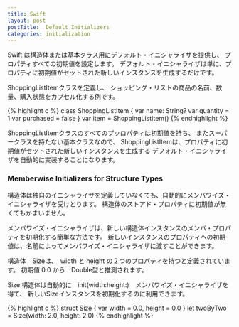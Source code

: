 ```yaml
---
title: Swift
layout: post
postTitle:  Default Initializers
categories: initialization
---
```


Swift は構造体または基本クラス用にデフォルト・イニシャライザを提供し、
プロパティすべての初期値を設定します。
デフォルト・イニシャライザは単に、プロパティに初期値がセットされた新しいインスタンスを生成するだけです。

ShoppingListItemクラスを定義し、
ショッピング・リストの商品の名前、数量、購入状態をカプセル化する例です。

{% highlight c %}
class ShoppingListItem {
    var name: String?
    var quantity = 1
    var purchased = false
}
var item = ShoppingListItem()
{% endhighlight %}

ShoppingListItemクラスのすべてのプッロパティは初期値を持ち、
またスーパークラスを持たない基本クラスなので、
ShoppingListItemは、プロパティに初期値がセットされた新しいインスタンスを生成する
デフォルト・イニシャライザを自動的に実装することになります。

### Memberwise Initializers for Structure Types

構造体は独自のイニシャライザを定義していなくても、自動的にメンバワイズ・イニシャライザを受けとります。
構造体のストアド・プロパティに初期値が無くてもかまいません。

メンバワイズ・イニシャライザは、新しい構造体インスタンスのメンバ・プロパティを初期化する簡単な方法です。
新しいインスタンスのプロパティへの初期値は、名前によってメンバワイズ・イニシャライザに渡すことができます。

構造体　Sizeは、　width と height の２つのプロパティを持つと定義されています。
初期値 0.0 から　Double型と推測されます。

Size 構造体は自動的に　init(width:height:)　メンバワイズ・イニシャライザを得て、
新しいSizeインスタンスを初期化するのに利用できます。

{% highlight c %}
struct Size {
    var width = 0.0, height = 0.0
}
let twoByTwo = Size(width: 2.0, height: 2.0)
{% endhighlight %}